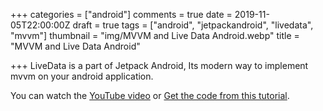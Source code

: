 +++
categories = ["android"]
comments = true
date = 2019-11-05T22:00:00Z
draft = true
tags = ["android", "jetpackandroid", "livedata", "mvvm"]
thumbnail = "img/MVVM and Live Data Android.webp"
title = "MVVM and Live Data Android"

+++
LiveData is a part of Jetpack Android, Its modern way to implement mvvm on your android application.

You can watch the [YouTube video](https://youtu.be/35fty-9FczA) or [Get the code from this tutorial](https://github.com/sen-coder/MVVM-and-Live-Data-Android).